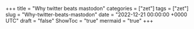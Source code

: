 +++
title = "Why twitter beats mastodon"
categories = ["zet"]
tags = ["zet"]
slug = "Why-twitter-beats-mastodon"
date = "2022-12-21 00:00:00 +0000 UTC"
draft = "false"
ShowToc = "true"
mermaid = "true"
+++

